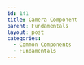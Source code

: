 ```yaml
---
id: 141
title: Camera Component
parent: Fundamentals
layout: post
categories:
  - Common Components
  - Fundamentals
---
```

 <figure class="wp-block-image"><img src="http://unity.18.232.137.204.xip.io/wp-content/uploads/sites/2/2019/01/TheCameraComponent.png" alt="" class="wp-image-196" srcset="http://unity.hdyar.com/wp-content/uploads/sites/2/2019/01/TheCameraComponent.png 833w, http://unity.hdyar.com/wp-content/uploads/sites/2/2019/01/TheCameraComponent-300x214.png 300w, http://unity.hdyar.com/wp-content/uploads/sites/2/2019/01/TheCameraComponent-768x549.png 768w" sizes="(max-width: 833px) 100vw, 833px" /></figure> <figure class="wp-block-embed-youtube wp-block-embed is-type-video is-provider-youtube wp-embed-aspect-16-9 wp-has-aspect-ratio">

<div class="wp-block-embed__wrapper">
</div></figure> <figure class="wp-block-embed-youtube wp-block-embed is-type-video is-provider-youtube wp-embed-aspect-16-9 wp-has-aspect-ratio">

<div class="wp-block-embed__wrapper">
</div></figure>